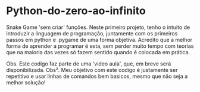 # Python-do-zero-ao-infinito
 Snake Game 'sem criar' funções.
Neste primeiro projeto, tenho o intuito de introduzir a linguagem de programação, juntamente com os primeiros passos em python e .pygame de uma forma objetiva. Acredito que a melhor forma de aprender a programar é esta, sem perder muito tempo com teorias que na maioria das vezes só fazem sentido quando é colocada em prática.

Obs. Este codigo faz parte de uma 'video aula', que, em breve será disponibilizada.
Obs². Meu objetivo com este codigo é justamente ser repetitivo e usar linhas de comandos bem basicos, mesmo que não seja a melhor solução!
